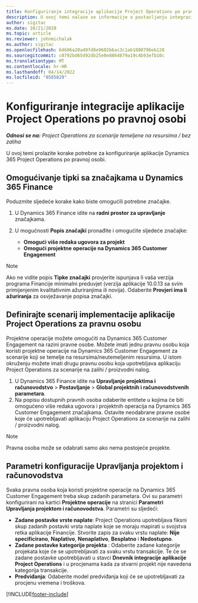 ```yaml
---
title: Konfiguriranje integracije aplikacije Project Operations po pravnoj osobi
description: U ovoj temi nalaze se informacije o postavljanju integracije po pravnoj osobi u aplikaciji Project Operations.
author: sigitac
ms.date: 10/21/2020
ms.topic: article
ms.reviewer: johnmichalak
ms.author: sigitac
ms.openlocfilehash: 64606a20a49fd8e9602b6ac3c1ab1880796eb128
ms.sourcegitcommit: c0792bd65d92db25e0e8864879a19c4b93efb10c
ms.translationtype: MT
ms.contentlocale: hr-HR
ms.lasthandoff: 04/14/2022
ms.locfileid: "8585829"
---
```

# <a name="configure-project-operations-integration-per-legal-entity"></a>Konfiguriranje integracije aplikacije Project Operations po pravnoj osobi 

_**Odnosi se na:** Project Operations za scenarije temeljene na resursima / bez zaliha_

U ovoj temi prolazite korake potrebne za konfiguriranje aplikacije Dynamics 365 Project Operations po pravnoj osobi.

## <a name="enable-feature-keys-in-dynamics-365-finance"></a>Omogućivanje tipki sa značajkama u Dynamics 365 Finance

Poduzmite sljedeće korake kako biste omogućili potrebne značajke.

1. U Dynamics 365 Finance idite na **radni prostor za upravljanje** značajkama.
2. U mogućnosti **Popis značajki** pronađite i omogućite sljedeće značajke:
  
    - **Omogući više redaka ugovora za projekt**
    - **Omogući projektne operacije na Dynamics 365 Customer Engagement**

> [!NOTE]
> Ako ne vidite popis **Tipke značajki** provjerite ispunjava li vaša verzija programa Financije minimalni preduvjet (verzija aplikacije 10.0.13 sa svim primijenjenim kvalitativnim ažuriranjima ili novija). Odaberite **Provjeri ima li ažuriranja** za osvježavanje popisa značajki.

## <a name="define-the-project-operations-deployment-scenario-for-a-legal-entity"></a>Definirajte scenarij implementacije aplikacije Project Operations za pravnu osobu

Projektne operacije možete omogućiti na Dynamics 365 Customer Engagement na razini pravne osobe. Možete imati jednu pravnu osobu koja koristi projektne operacije na Dynamics 365 Customer Engagement za scenarije koji se temelje na resursima/neutemeljenim resursima. U istom okruženju možete imati drugu pravnu osobu koja upotrebljava aplikaciju Project Operations za scenarije na zalihi / proizvodni nalog.

1. U Dynamics 365 Finance idite na **Upravljanje projektima i računovodstvo** > **Postavljanje** > **Global projektnih i računovodstvenih parametara**.
2. Na popisu dostupnih pravnih osoba odaberite entitete u kojima će biti omogućeno više redaka ugovora i projektnih operacija na Dynamics 365 Customer Engagement značajkama. Ostavite neodabrane pravne osobe koje će upotrebljavati aplikaciju Project Operations za scenarije na zalihi / proizvodni nalog.

> [!NOTE]
> Pravna osoba može se odabrati samo ako nema postojeće projekte.

## <a name="configure-project-management-and-accounting-parameters"></a>Parametri konfiguracije Upravljanja projektom i računovodstva

Svaka pravna osoba koja koristi projektne operacije na Dynamics 365 Customer Engagement treba skup zadanih parametara. Ovi su parametri konfigurirani na kartici **Projektne operacije** na stranici **Parametri Upravljanja projektom i računovodstva**. Parametri su sljedeći:

  - **Zadane postavke vrste naplate**: Project Operations upotrebljava fiksni skup zadanih postavki vrsta naplate koje se moraju mapirati u svojstva retka aplikacije Financije. Stvorite zapis za svaku vrstu naplate: **Nije specificirano**, **Naplativo**, **Nenaplativo**, **Besplatno** i **Nedostupno**.
  - **Zadane postavke kategorije projekta** : Odaberite zadane kategorije projekata koje će se upotrebljavati za svaku vrstu transakcije. Te će se zadane postavke upotrebljavati u stavci **Dnevnik integracije aplikacije Project Operations** i u procjenama kada za stvarni projekt nije navedena kategorija transakcije.
  - **Predviđanja**: Odaberite model predviđanja koji će se upotrebljavati za procjenu vremena i troškova.


[!INCLUDE[footer-include](../includes/footer-banner.md)]